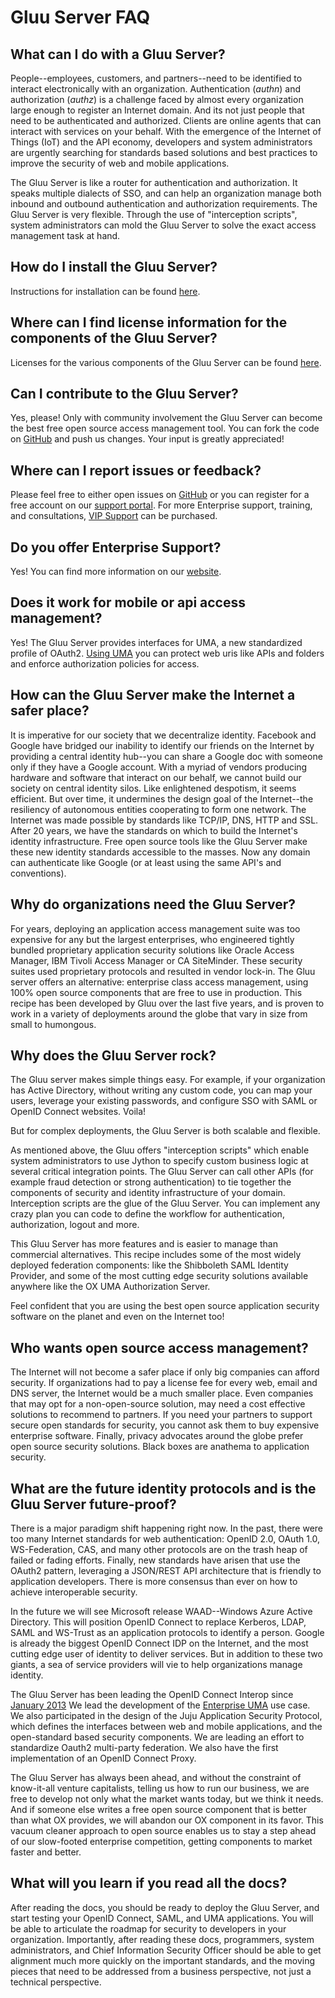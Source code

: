# Gluu Server FAQ

## What can I do with a Gluu Server?

People--employees, customers, and partners--need to be identified to
interact electronically with an organization. Authentication (_authn_)
and authorization (_authz_) is a challenge faced by almost every
organization large enough to register an Internet domain. And its not
just people that need to be authenticated and authorized. Clients are
online agents that can interact with services on your behalf. With the
emergence of the Internet of Things (IoT) and the API economy,
developers and system administrators are urgently searching for
standards based solutions and best practices to improve the security of
web and mobile applications.

The Gluu Server is like a router for authentication and authorization.
It speaks multiple dialects of SSO, and can help an organization manage
both inbound and outbound authentication and authorization requirements.
The Gluu Server is very flexible. Through the use of "interception
scripts", system administrators can mold the Gluu Server to solve the
exact access management task at hand.

## How do I install the Gluu Server?

Instructions for installation can be found
[here](http://www.gluu.org/docs/admin-guide/deployment/).

## Where can I find license information for the components of the Gluu Server?

Licenses for the various components of the Gluu Server can be found
[here](http://www.gluu.org/docs/admin-guide/introduction/#licenses).

## Can I contribute to the Gluu Server?

Yes, please! Only with community involvement the Gluu Server can become
the best free open source access management tool. You can fork the code
on [GitHub](http://github.com/GluuFederation) and push us changes. Your
input is greatly appreciated!

## Where can I report issues or feedback?

Please feel free to either open issues on
[GitHub](https://github.com/GluuFederation/docs/issues) or you can
register for a free account on our [support
portal](https://support.gluu.org). For more Enterprise support,
training, and consultations, [VIP Support](http://gluu.org/pricing) can
be purchased.

## Do you offer Enterprise Support?

Yes! You can find more information on our
[website](http://gluu.org/pricing).

## Does it work for mobile or api access management?

Yes! The Gluu Server provides interfaces for UMA, a new standardized
profile of OAuth2. [Using
UMA](http://www.gluu.org/docs/admin-guide/uma/) you can protect web uris
like APIs and folders and enforce authorization policies for access.

## How can the Gluu Server make the Internet a safer place?

It is imperative for our society that we decentralize identity. Facebook
and Google have bridged our inability to identify our friends on the
Internet by providing a central identity hub--you can share a Google doc
with someone only if they have a Google account. With a myriad of
vendors producing hardware and software that interact on our behalf, we
cannot build our society on central identity silos. Like enlightened
despotism, it seems efficient. But over time, it undermines the design
goal of the Internet--the resiliency of autonomous entities cooperating
to form one network. The Internet was made possible by standards like
TCP/IP, DNS, HTTP and SSL. After 20 years, we have the standards on
which to build the Internet's identity infrastructure. Free open source
tools like the Gluu Server make these new identity standards accessible
to the masses. Now any domain can authenticate like Google (or at least
using the same API's and conventions).

## Why do organizations need the Gluu Server?

For years, deploying an application access management suite was too
expensive for any but the largest enterprises, who engineered tightly
bundled proprietary application security solutions like Oracle Access
Manager, IBM Tivoli Access Manager or CA SiteMinder. These security
suites used proprietary protocols and resulted in vendor lock-in. The
Gluu server offers an alternative: enterprise class access management,
using 100% open source components that are free to use in production.
This recipe has been developed by Gluu over the last five years, and is
proven to work in a variety of deployments around the globe that vary in
size from small to humongous.

## Why does the Gluu Server rock?

The Gluu server makes simple things easy. For example, if your
organization has Active Directory, without writing any custom code, you
can map your users, leverage your existing passwords, and configure SSO
with SAML or OpenID Connect websites. Voila!

But for complex deployments, the Gluu Server is both scalable and
flexible.

As mentioned above, the Gluu offers "interception scripts" which enable
system administrators to use Jython to specify custom business logic at
several critical integration points. The Gluu Server can call other APIs
(for example fraud detection or strong authentication) to tie together
the components of security and identity infrastructure of your domain.
Interception scripts are the glue of the Gluu Server. You can implement
any crazy plan you can code to define the workflow for authentication,
authorization, logout and more.

This Gluu Server has more features and is easier to manage than
commercial alternatives. This recipe includes some of the most widely
deployed federation components: like the Shibboleth SAML Identity
Provider, and some of the most cutting edge security solutions available
anywhere like the OX UMA Authorization Server.

Feel confident that you are using the best open source application
security software on the planet and even on the Internet too!

## Who wants open source access management?

The Internet will not become a safer place if only big companies can
afford security. If organizations had to pay a license fee for every
web, email and DNS server, the Internet would be a much smaller place.
Even companies that may opt for a non-open-source solution, may need a
cost effective solutions to recommend to partners. If you need your
partners to support secure open standards for security, you cannot ask
them to buy expensive enterprise software. Finally, privacy advocates
around the globe prefer open source security solutions. Black boxes are
anathema to application security.

## What are the future identity protocols and is the Gluu Server future-proof?

There is a major paradigm shift happening right now. In the past, there
were too many Internet standards for web authentication: OpenID 2.0,
OAuth 1.0, WS-Federation, CAS, and many other protocols are on the trash
heap of failed or fading efforts. Finally, new standards have arisen
that use the OAuth2 pattern, leveraging a JSON/REST API architecture
that is friendly to application developers. There is more consensus than
ever on how to achieve interoperable security.

In the future we will see Microsoft release WAAD--Windows Azure Active
Directory. This will position OpenID Connect to replace Kerberos, LDAP,
SAML and WS-Trust as an application protocols to identify a person.
Google is already the biggest OpenID Connect IDP on the Internet, and
the most cutting edge user of identity to deliver services. But in
addition to these two giants, a sea of service providers will vie to
help organizations manage identity.

The Gluu Server has been leading the OpenID Connect Interop since
[January 2013](http://www.gluu.co/.fm8t) We lead the development of the
[Enterprise UMA](http://www.gluu.co/kantara) use case. We also
participated in the design of the Juju Application Security Protocol,
which defines the interfaces between web and mobile applications, and
the open-standard based security components. We are leading an effort to
standardize Oauth2 multi-party federation. We also have the first
implementation of an OpenID Connect Proxy.

The Gluu Server has always been ahead, and without the constraint of know-it-all venture capitalists, telling
us how to run our business, we are free to develop not only what the market wants today, but we think
it needs. And if someone else writes a free open source component that is better than what OX provides,
we will abandon our OX component in its favor. This vacuum cleaner approach to open source enables us
to stay a step ahead of our slow-footed enterprise competition, getting components to market faster and better.

## What will you learn if you read all the docs?

After reading the docs, you should be ready to deploy the Gluu Server, and start testing your OpenID Connect,
SAML, and UMA applications. You will be able to articulate the roadmap for security to developers in your
organization. Importantly, after reading these docs, programmers, system administrators, and Chief Information
Security Officer should be able to get alignment much more quickly on the important standards, and the
moving pieces that need to be addressed from a business perspective, not just a technical perspective.
